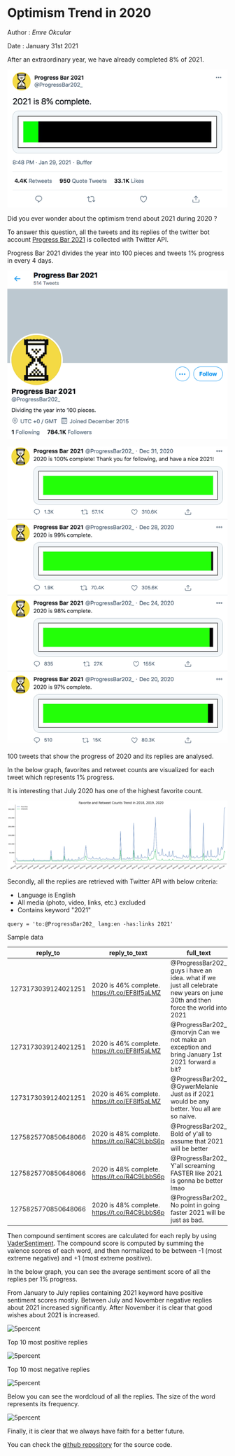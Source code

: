 # Optimism Trend in 2020

Author : *Emre Okcular*

Date : January 31st 2021

After an extraordinary year, we have already completed 8% of 2021.

![5percent](/resources/5percent_progress_bar.png)

Did you ever wonder about the optimism trend about 2021 during 2020 ?

To answer this question, all the tweets and its replies of the twitter bot account [Progress Bar 2021](https://twitter.com/ProgressBar202_) is collected with Twitter API.

Progress Bar 2021 divides the year into 100 pieces and tweets 1% progress in every 4 days.

![5percent](/resources/profile.png)

![5percent](/resources/timeline.png)

100 tweets that show the progress of 2020 and its replies are analysed.

In the below graph, favorites and retweet counts are visualized   for each tweet which represents 1% progress.

It is interesting that July 2020 has one of the highest favorite count.

![5percent](/resources/trend.png)

Secondly, all the replies are retrieved with Twitter API with below criteria:
* Language is English
* All media (photo, video, links, etc.) excluded
* Contains keyword "2021"

```query = 'to:@ProgressBar202_ lang:en -has:links 2021'```

Sample data

|reply_to           |reply_to_text                                |full_text                                                                                                                    |user_location|user_lang|id                 |date               |
|-------------------|---------------------------------------------|-----------------------------------------------------------------------------------------------------------------------------|-------------|---------|-------------------|-------------------|
|1273173039124021251|2020 is 46% complete. https://t.co/EF8lf5aLMZ|@ProgressBar202_ guys i have an idea. what if we just all celebrate new years on june 30th and then force the world into 2021|UTC 0 / GMT  |         |1273222279007211521|2020-06-17 11:53:41|
|1273173039124021251|2020 is 46% complete. https://t.co/EF8lf5aLMZ|@ProgressBar202_ @morvjn Can we not make an exception and bring January 1st 2021 forward a bit?                              |درب التبانة  |         |1273213382146088962|2020-06-17 11:18:20|
|1273173039124021251|2020 is 46% complete. https://t.co/EF8lf5aLMZ|@ProgressBar202_ @GywerMelanie Just as if 2021 would be any better. You all are so naive.                                    |Wien         |         |1273205576445689856|2020-06-17 10:47:19|
|1275825770850648066|2020 is 48% complete. https://t.co/R4C9LbbS6p|@ProgressBar202_ Bold of y'all to assume that 2021 will be better                                                            |             |         |1276031307953385474|2020-06-25 05:55:45|
|1275825770850648066|2020 is 48% complete. https://t.co/R4C9LbbS6p|@ProgressBar202_ Y'all screaming FASTER like 2021 is gonna be better lmao                                                    |             |         |1275826456329768961|2020-06-24 16:21:45|
|1275825770850648066|2020 is 48% complete. https://t.co/R4C9LbbS6p|@ProgressBar202_ No point in going faster 2021 will be just as bad.                                                          |             |         |1275826316659568642|2020-06-24 16:21:12|


Then compound sentiment scores are calculated for each reply by using [VaderSentiment](https://github.com/cjhutto/vaderSentiment). The compound score is computed by summing the valence scores of each word, and then normalized to be between -1 (most extreme negative) and +1 (most extreme positive).

In the below graph, you can see the average sentiment score of all the replies per 1% progress.

From January to July replies containing 2021 keyword have positive sentiment scores mostly. Between July and November negative replies about 2021 increased significantly. After November it is clear that good wishes about 2021 is increased.

![5percent](/resources/sentiment.png)

Top 10 most positive replies

![5percent](/resources/positives.png)

Top 10 most negative replies

![5percent](/resources/negatives.png)

Below you can see the wordcloud of all the replies. The size of the word represents its frequency.

![5percent](/resources/wordcloud.png)

Finally, it is clear that we always have faith for a better future. 

You can check the [github repository](https://github.com/emreokcular/optimism-in-2020) for the source code.